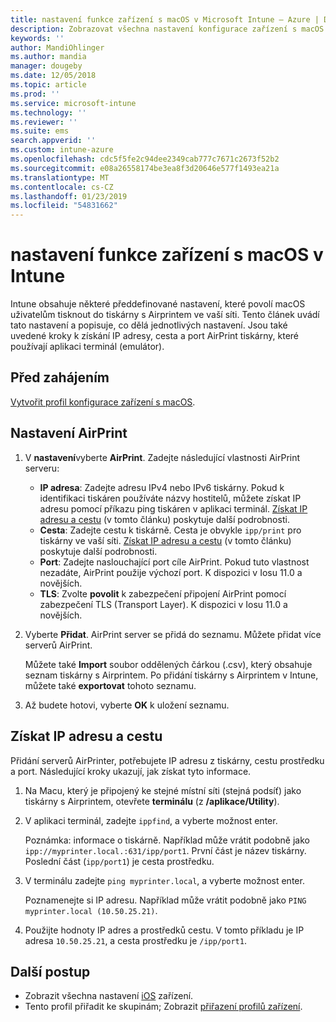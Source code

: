 ```yaml
---
title: nastavení funkce zařízení s macOS v Microsoft Intune – Azure | Dokumentace Microsoftu
description: Zobrazovat všechna nastavení konfigurace zařízení s macOS k tiskárnám v Microsoft Intune. Viz také kroky k získání IP adresy, cestu a nastavení portu serveru AirPrint ve vaší síti. Pomocí těchto nastavení v profilu konfigurace zařízení můžete nakonfigurovat zařízení s macOS, abyste mohli používat servery AirPrint ve vaší síti.
keywords: ''
author: MandiOhlinger
ms.author: mandia
manager: dougeby
ms.date: 12/05/2018
ms.topic: article
ms.prod: ''
ms.service: microsoft-intune
ms.technology: ''
ms.reviewer: ''
ms.suite: ems
search.appverid: ''
ms.custom: intune-azure
ms.openlocfilehash: cdc5f5fe2c94dee2349cab777c7671c2673f52b2
ms.sourcegitcommit: e08a26558174be3ea8f3d20646e577f1493ea21a
ms.translationtype: MT
ms.contentlocale: cs-CZ
ms.lasthandoff: 01/23/2019
ms.locfileid: "54831662"
---
```

# <a name="macos-device-feature-settings-in-intune"></a>nastavení funkce zařízení s macOS v Intune

Intune obsahuje některé předdefinované nastavení, které povolí macOS uživatelům tisknout do tiskárny s Airprintem ve vaší síti. Tento článek uvádí tato nastavení a popisuje, co dělá jednotlivých nastavení. Jsou také uvedené kroky k získání IP adresy, cesta a port AirPrint tiskárny, které používají aplikaci terminál (emulátor).

## <a name="before-you-begin"></a>Před zahájením

[Vytvořit profil konfigurace zařízení s macOS](device-features-configure.md).

## <a name="airprint-settings"></a>Nastavení AirPrint

1. V **nastavení**vyberte **AirPrint**. Zadejte následující vlastnosti AirPrint serveru:

    - **IP adresa**: Zadejte adresu IPv4 nebo IPv6 tiskárny. Pokud k identifikaci tiskáren používáte názvy hostitelů, můžete získat IP adresu pomocí příkazu ping tiskáren v aplikaci terminál. [Získat IP adresu a cestu](#get-the-ip-address-and-path) (v tomto článku) poskytuje další podrobnosti.
    - **Cesta**: Zadejte cestu k tiskárně. Cesta je obvykle `ipp/print` pro tiskárny ve vaší síti. [Získat IP adresu a cestu](#get-the-ip-address-and-path) (v tomto článku) poskytuje další podrobnosti.
    - **Port**: Zadejte naslouchající port cíle AirPrint. Pokud tuto vlastnost nezadáte, AirPrint použije výchozí port. K dispozici v Iosu 11.0 a novějších.
    - **TLS**: Zvolte **povolit** k zabezpečení připojení AirPrint pomocí zabezpečení TLS (Transport Layer). K dispozici v Iosu 11.0 a novějších.

2. Vyberte **Přidat**. AirPrint server se přidá do seznamu. Můžete přidat více serverů AirPrint.

    Můžete také **Import** soubor oddělených čárkou (.csv), který obsahuje seznam tiskárny s Airprintem. Po přidání tiskárny s Airprintem v Intune, můžete také **exportovat** tohoto seznamu.

3. Až budete hotovi, vyberte **OK** k uložení seznamu.

## <a name="get-the-ip-address-and-path"></a>Získat IP adresu a cestu

Přidání serverů AirPrinter, potřebujete IP adresu z tiskárny, cestu prostředku a port. Následující kroky ukazují, jak získat tyto informace.

1. Na Macu, který je připojený ke stejné místní síti (stejná podsíť) jako tiskárny s Airprintem, otevřete **terminálu** (z **/aplikace/Utility**).
2. V aplikaci terminál, zadejte `ippfind`, a vyberte možnost enter.

    Poznámka: informace o tiskárně. Například může vrátit podobně jako `ipp://myprinter.local.:631/ipp/port1`. První část je název tiskárny. Poslední část (`ipp/port1`) je cesta prostředku.

3. V terminálu zadejte `ping myprinter.local`, a vyberte možnost enter.

   Poznamenejte si IP adresu. Například může vrátit podobně jako `PING myprinter.local (10.50.25.21)`.

4. Použijte hodnoty IP adres a prostředků cestu. V tomto příkladu je IP adresa `10.50.25.21`, a cesta prostředku je `/ipp/port1`.

## <a name="next-steps"></a>Další postup

- Zobrazit všechna nastavení [iOS](ios-device-features-settings.md) zařízení.
- Tento profil přiřadit ke skupinám; Zobrazit [přiřazení profilů zařízení](device-profile-assign.md).